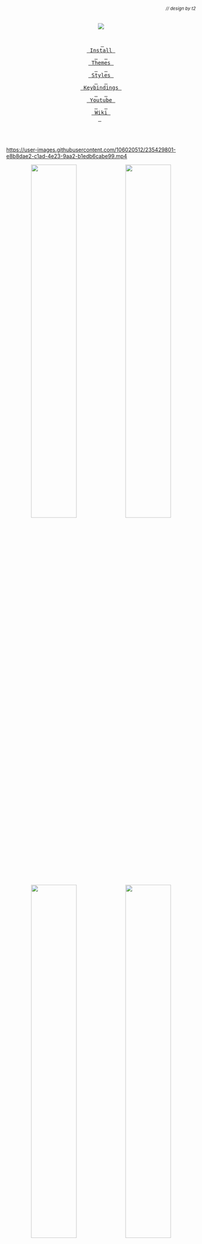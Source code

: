###### *<div align = right><sub>// design by t2</sub></div>*
<div align = center><img src="https://raw.githubusercontent.com/prasanthrangan/hyprdots/main/Source/assets/hyprdots_banner.png"><br><br>

&ensp;[<kbd> <br> Install <br> </kbd>](#Installation)&ensp;
&ensp;[<kbd> <br> Themes <br> </kbd>](#Themes)&ensp;
&ensp;[<kbd> <br> Styles <br> </kbd>](#Styles)&ensp;
&ensp;[<kbd> <br> Keybindings <br> </kbd>](#Keybindings)&ensp;
&ensp;[<kbd> <br> Youtube <br> </kbd>](#Youtube)&ensp;
&ensp;[<kbd> <br> Wiki <br> </kbd>](https://github.com/prasanthrangan/hyprdots/wiki)&ensp;
<br><br><br><br></div>


<https://user-images.githubusercontent.com/106020512/235429801-e8b8dae2-c1ad-4e23-9aa2-b1edb6cabe99.mp4>

<p align="center">
    <img align="center" width="49%" src="https://raw.githubusercontent.com/prasanthrangan/hyprdots/main/Source/assets/showcase_1.png" /> <img align="center" width="49%" src="https://raw.githubusercontent.com/prasanthrangan/hyprdots/main/Source/assets/showcase_2.png" />
    <img align="center" width="49%" src="https://raw.githubusercontent.com/prasanthrangan/hyprdots/main/Source/assets/showcase_3.png" /> <img align="center" width="49%" src="https://raw.githubusercontent.com/prasanthrangan/hyprdots/main/Source/assets/showcase_4.png" />
</p>

https://github.com/prasanthrangan/hyprdots/assets/106020512/c995699a-299c-4a8e-99d4-71aa3d68eb93


<div align = right> <br><br>

[<kbd> <br> 🡅 <br> </kbd>](#-design-by-t2)
</div>

## Installation

The installation script is made for Artix with dinit.
For Debian, please refer **Senshi111**'s version [here](https://github.com/Senshi111/debian-hyprland-hyprdots).
Checkout **Ksk**'s [video](https://www.youtube.com/watch?v=mb8h1-LB9K0) for full installation walkthrough.

> [!IMPORTANT]
> **Installation scripts is not well tested on laptop or desktop**.
> Install script will auto-detect nvidia card and install nvidia-dkms drivers for your kernel.
> So please ensure that your Nvidia card supports [dkms](https://wiki.archlinux.org/title/NVIDIA) drivers and hyprland.

> [!CAUTION]
> The script modifies your grub config to enable Nvidia drm and theme.
> This script is also designed to be done after a minimal artix dinit installation, using it on previously installed desktop should work but will change whatever you currently have (gtk/qt theming, shell, sddm, grub, etc) and is at your own risk.

After a minimal Artix with dinit and grub install, clone and execute -

```shell
pacman -Sy git
git clone --depth 1 https://github.com/prasanthrangan/hyprdots ~/Hyprdots
cd ~/Hyprdots/Scripts
./install.sh
```

> [!TIP]
> You can also create your own list (for ex. `custom_apps.lst`) with all your favorite apps and pass the file as a parameter to install it -
>```shell
>./install.sh custom_apps.lst
>```

Please reboot after the install script completes and takes you to sddm login screen (or black screen) for the first time.
For more details, please refer [installation wiki](https://github.com/prasanthrangan/hyprdots/wiki/Installation)

## Bugs
After first time you login to hyprland, some scripts won't work properly **(fix: just change wallpaper)**

### Updating
To update Hyprdots you will need to pull the latest changes from github and restore the configs by doing -

```shell
cd ~/Hyprdots/Scripts
git pull
./install.sh -r
```

> [!IMPORTANT]
> This backs up and overwrites all configs as setup by `restore_cfg.lst` in ~/Hyprdots/Scripts.
> So please note that any configurations you made may be overwritten if listed to be done so, but can be recovered in ~/.config/cfg_backups.


<div align = right> <br><br>

[<kbd> <br> 🡅 <br> </kbd>](#-design-by-t2)
</div>

## Themes

To create your own custom theme, please refer [theming wiki](https://github.com/prasanthrangan/hyprdots/wiki/Theming)

> [!TIP]
> You can install/browse/create/maintain/share additional themes (ex. [Synth-Wave](https://github.com/prasanthrangan/hyprdots-mod)) using themepatcher.
> For more details please refer [themepatcher wiki](https://github.com/prasanthrangan/hyprdots/wiki/Theming#theme-patcher).

<br><div align="center"><table><tr><td><img width="60" src="https://raw.githubusercontent.com/prasanthrangan/hyprdots/main/Source/assets/hyprdots_logo.png"></td><td>

[![Catppuccin-Mocha](https://placehold.co/130x30/b4befe/11111b?text=Catppuccin-Mocha&font=Oswald)](#-Catppuccin-Mocha)
[![Catppuccin-Latte](https://placehold.co/130x30/dd7878/eff1f5?text=Catppuccin-Latte&font=Oswald)](#-Catppuccin-Latte)
[![Decay-Green](https://placehold.co/130x30/90ceaa/151720?text=Decay-Green&font=Oswald)](#-Decay-Green)
[![Rosé-Pine](https://placehold.co/130x30/c4a7e7/191724?text=Rosé-Pine&font=Oswald)](#-Rosé-Pine)
[![Tokyo-Night](https://placehold.co/130x30/7aa2f7/24283b?text=Tokyo-Night&font=Oswald)](#-Tokyo-Night)<br>
[![Material-Sakura](https://placehold.co/130x30/f2e9e1/b4637a?text=Material-Sakura&font=Oswald)](#-Material-Sakura)
[![Graphite-Mono](https://placehold.co/130x30/a6a6a6/262626?text=Graphite-Mono&font=Oswald)](#-Graphite-Mono)
[![Cyberpunk-Edge](https://placehold.co/130x30/fada16/000000?text=Cyberpunk-Edge&font=Oswald)](#-Cyberpunk-Edge)
[![Frosted-Glass](https://placehold.co/130x30/7ed6ff/1e4c84?text=Frosted-Glass&font=Oswald)](#-Frosted-Glass-by-T-crypt)
[![Gruvbox-Retro](https://placehold.co/130x30/475437/B5CC97?text=Gruvbox-Retro&font=Oswald)](#-Gruvbox-Retro-by-T-crypt)
</td></tr></table></div><br><table><td><br>

> #### ***<div align = right>// Catppuccin-Mocha</div>***

![Catppuccin-Mocha#1](https://raw.githubusercontent.com/prasanthrangan/hyprdots/main/Source/assets/theme_mocha_1.png)
![Catppuccin-Mocha#2](https://raw.githubusercontent.com/prasanthrangan/hyprdots/main/Source/assets/theme_mocha_2.png)<br><br>

> #### ***<div align = right>// Catppuccin-Latte</div>***

![Catppuccin-Latte#1](https://raw.githubusercontent.com/prasanthrangan/hyprdots/main/Source/assets/theme_latte_1.png)
![Catppuccin-Latte#2](https://raw.githubusercontent.com/prasanthrangan/hyprdots/main/Source/assets/theme_latte_2.png)<br><br>

> #### ***<div align = right>// Decay-Green</div>***
![Decay-Green#1](https://raw.githubusercontent.com/prasanthrangan/hyprdots/main/Source/assets/theme_decay_1.png)
![Decay-Green#2](https://raw.githubusercontent.com/prasanthrangan/hyprdots/main/Source/assets/theme_decay_2.png)<br><br>

> #### ***<div align = right>// Rosé-Pine</div>***
![Rosé-Pine#1](https://raw.githubusercontent.com/prasanthrangan/hyprdots/main/Source/assets/theme_rosine_1.png)
![Rosé-Pine#2](https://raw.githubusercontent.com/prasanthrangan/hyprdots/main/Source/assets/theme_rosine_2.png)<br><br>

> #### ***<div align = right>// Tokyo-Night</div>***
![Tokyo-Night#1](https://raw.githubusercontent.com/prasanthrangan/hyprdots/main/Source/assets/theme_tokyo_1.png)
![Tokyo-Night#2](https://raw.githubusercontent.com/prasanthrangan/hyprdots/main/Source/assets/theme_tokyo_2.png)<br><br>

> #### ***<div align = right>// Material-Sakura</div>***
![Material-Sakura#1](https://raw.githubusercontent.com/prasanthrangan/hyprdots/main/Source/assets/theme_maura_1.png)
![Material-Sakura#2](https://raw.githubusercontent.com/prasanthrangan/hyprdots/main/Source/assets/theme_maura_2.png)<br><br>

> #### ***<div align = right>// Graphite-Mono</div>***
![Graphite-Mono#1](https://raw.githubusercontent.com/prasanthrangan/hyprdots/main/Source/assets/theme_graph_1.png)
![Graphite-Mono#2](https://raw.githubusercontent.com/prasanthrangan/hyprdots/main/Source/assets/theme_graph_2.png)<br><br>

> #### ***<div align = right>// Cyberpunk-Edge</div>***
![Cyberpunk-Edge#1](https://raw.githubusercontent.com/prasanthrangan/hyprdots/main/Source/assets/theme_cedge_1.png)
![Cyberpunk-Edge#2](https://raw.githubusercontent.com/prasanthrangan/hyprdots/main/Source/assets/theme_cedge_2.png)<br><br>

> #### ***<div align = right>// Frosted-Glass by T-crypt</div>***
![Frosted-Glass#1](https://raw.githubusercontent.com/prasanthrangan/hyprdots/main/Source/assets/theme_frosted_1.png)
![Frosted-Glass#2](https://raw.githubusercontent.com/prasanthrangan/hyprdots/main/Source/assets/theme_frosted_2.png)<br><br>

> #### ***<div align = right>// Gruvbox-Retro by T-crypt</div>***
![Gruvbox-Retro#1](https://raw.githubusercontent.com/prasanthrangan/hyprdots/main/Source/assets/theme_gruvbox_1.png)
![Gruvbox-Retro#2](https://raw.githubusercontent.com/prasanthrangan/hyprdots/main/Source/assets/theme_gruvbox_2.png)

</td></table>


<div align = right> <br><br>

[<kbd> <br> 🡅 <br> </kbd>](#-design-by-t2)
</div>

## Styles

| Theme Select |
| :-: |
| ![Theme Select 1](https://raw.githubusercontent.com/prasanthrangan/hyprdots/main/Source/assets/theme_select_1.png) |
| ![Theme Select 2](https://raw.githubusercontent.com/prasanthrangan/hyprdots/main/Source/assets/theme_select_2.png) |

| Wallpaper Select |
| :-: |
| ![Wallpaper Select](https://raw.githubusercontent.com/prasanthrangan/hyprdots/main/Source/assets/walls_select.png) |

| Launcher Style Select |
| :-: |
| ![Launcher Style Select](https://raw.githubusercontent.com/prasanthrangan/hyprdots/main/Source/assets/rofi_style_sel.png) |

| Launcher Styles |
| :-: |
| ![rofi style#1](https://raw.githubusercontent.com/prasanthrangan/hyprdots/main/Source/assets/rofi_style_1.png) |
| ![rofi style#2](https://raw.githubusercontent.com/prasanthrangan/hyprdots/main/Source/assets/rofi_style_2.png) |
| ![rofi style#3](https://raw.githubusercontent.com/prasanthrangan/hyprdots/main/Source/assets/rofi_style_3.png) |
| ![rofi style#4](https://raw.githubusercontent.com/prasanthrangan/hyprdots/main/Source/assets/rofi_style_4.png) |
| ![rofi style#5](https://raw.githubusercontent.com/prasanthrangan/hyprdots/main/Source/assets/rofi_style_5.png) |
| ![rofi style#6](https://raw.githubusercontent.com/prasanthrangan/hyprdots/main/Source/assets/rofi_style_6.png) |
| ![rofi style#7](https://raw.githubusercontent.com/prasanthrangan/hyprdots/main/Source/assets/rofi_style_7.png) |
| ![rofi style#8](https://raw.githubusercontent.com/prasanthrangan/hyprdots/main/Source/assets/rofi_style_8.png) |
| ![rofi style#9](https://raw.githubusercontent.com/prasanthrangan/hyprdots/main/Source/assets/rofi_style_9.png) |
| ![rofi style#10](https://raw.githubusercontent.com/prasanthrangan/hyprdots/main/Source/assets/rofi_style_10.png) |
| ![rofi style#11](https://raw.githubusercontent.com/prasanthrangan/hyprdots/main/Source/assets/rofi_style_11.png) |
| ![rofi style#12](https://raw.githubusercontent.com/prasanthrangan/hyprdots/main/Source/assets/rofi_style_12.png) |

| Wlogout Menu |
| :-: |
| ![Wlogout Menu#1](https://raw.githubusercontent.com/prasanthrangan/hyprdots/main/Source/assets/wlog_style_1.png) |
| ![Wlogout Menu#2](https://raw.githubusercontent.com/prasanthrangan/hyprdots/main/Source/assets/wlog_style_2.png) |

| Game Launchers |
| :-: |
| ![Game Launchers#1](https://raw.githubusercontent.com/prasanthrangan/hyprdots/main/Source/assets/game_launch_1.png) |
| ![Game Launchers#2](https://raw.githubusercontent.com/prasanthrangan/hyprdots/main/Source/assets/game_launch_2.png) |
| ![Game Launchers#3](https://raw.githubusercontent.com/prasanthrangan/hyprdots/main/Source/assets/game_launch_3.png) |
| ![Game Launchers#4](https://raw.githubusercontent.com/prasanthrangan/hyprdots/main/Source/assets/game_launch_4.png) |
| ![Game Launchers#5](https://raw.githubusercontent.com/prasanthrangan/hyprdots/main/Source/assets/game_launch_5.png) |


<div align = right> <br><br>

[<kbd> <br> 🡅 <br> </kbd>](#-design-by-t2)
</div>

## Keybindings

| Keys | Action |
| :--  | :-- |
| <kbd>Super</kbd> + <kbd>Q</kbd> | quit active/focused window
| <kbd>Alt</kbd> + <kbd>F4</kbd> | quit active/focused window
| <kbd>Super</kbd> + <kbd>Del</kbd> | quit hyprland session
| <kbd>Super</kbd> + <kbd>W</kbd> | toggle window on focus to float
| <kbd>Alt</kbd> + <kbd>Enter</kbd> | toggle window on focus to fullscreen
| <kbd>Super</kbd> + <kbd>Shift</kbd> + <kbd>F</kbd> | toggle float-n-pin on focused window
| <kbd>Super</kbd> + <kbd>J</kbd> | toggle layout
| <kbd>Super</kbd> + <kbd>G</kbd> | toggle window group
| <kbd>Super</kbd> + <kbd>T</kbd> | launch kitty terminal
| <kbd>Super</kbd> + <kbd>E</kbd> | launch dolphin file explorer
| <kbd>Super</kbd> + <kbd>C</kbd> | launch vscode
| <kbd>Super</kbd> + <kbd>F</kbd> | launch firefox
| <kbd>Super</kbd> + <kbd>A</kbd> | launch desktop applications (rofi)
| <kbd>Super</kbd> + <kbd>Tab</kbd> | switch open applications (rofi)
| <kbd>Super</kbd> + <kbd>R</kbd> | browse system files (rofi)
| <kbd>F10</kbd> | mute audio output (toggle)
| <kbd>F11</kbd> | decrease volume (hold)
| <kbd>F12</kbd> | increase volume (hold)
| <kbd>Super</kbd> + <kbd>V</kbd> | clipboard history paste
| <kbd>Super</kbd> + <kbd>L</kbd> | lock screen
| <kbd>Super</kbd> + <kbd>Backspace</kbd> | logout menu
| <kbd>Super</kbd> + <kbd>K</kbd> | switch keyboard layout
| <kbd>Super</kbd> + <kbd>P</kbd> | drag to select area or click on a window to print
| <kbd>Super</kbd> + <kbd>Alt</kbd> + <kbd>P</kbd> | print current screen
| <kbd>Super</kbd> + <kbd>Ctrl</kbd> + <kbd>P</kbd> | print current screen (frozen)
| <kbd>Super</kbd> + <kbd>RightClick</kbd> | resize the window
| <kbd>Super</kbd> + <kbd>LeftClick</kbd> | change the window position
| <kbd>Super</kbd> + <kbd>MouseScroll</kbd> | cycle through workspaces
| <kbd>Super</kbd> + <kbd>Shift</kbd> + <kbd>←</kbd><kbd>→</kbd><kbd>↑</kbd><kbd>↓</kbd>| resize windows (hold)
| <kbd>Super</kbd> + <kbd>Shift</kbd> + <kbd>Ctrl</kbd> + <kbd>←</kbd><kbd>→</kbd><kbd>↑</kbd><kbd>↓</kbd>| move active window within the current workspace
| <kbd>Super</kbd> + <kbd>[0-9]</kbd> | switch to workspace [0-9]
| <kbd>Super</kbd> + <kbd>Shift</kbd> + <kbd>[0-9]</kbd> | move active window to workspace [0-9]
| <kbd>Super</kbd> + <kbd>Alt</kbd> + <kbd>[0-9]</kbd> | move active window to workspace [0-9] (silently)
| <kbd>Super</kbd> + <kbd>Alt</kbd> + <kbd>S</kbd> | move window to special workspace
| <kbd>Super</kbd> + <kbd>S</kbd> | toggle to special workspace
| <kbd>Super</kbd> + <kbd>Alt</kbd> + <kbd>G</kbd> | disable hypr effects for gamemode
| <kbd>Super</kbd> + <kbd>Alt</kbd> + <kbd>→</kbd> | next wallpaper
| <kbd>Super</kbd> + <kbd>Alt</kbd> + <kbd>←</kbd> | previous wallpaper
| <kbd>Super</kbd> + <kbd>Alt</kbd> + <kbd>↑</kbd> | next waybar mode
| <kbd>Super</kbd> + <kbd>Alt</kbd> + <kbd>↓</kbd> | previous waybar mode
| <kbd>Super</kbd> + <kbd>Shift</kbd> + <kbd>D</kbd> | toggle (theme <//> wall) based colors
| <kbd>Super</kbd> + <kbd>Shift</kbd> + <kbd>T</kbd> | theme select menu
| <kbd>Super</kbd> + <kbd>Shift</kbd> + <kbd>W</kbd> | wallpaper select menu
| <kbd>Super</kbd> + <kbd>Shift</kbd> + <kbd>A</kbd> | rofi style select menu


<div align = right> <br><br>

[<kbd> <br> 🡅 <br> </kbd>](#-design-by-t2)
</div>

## Youtube

<table><tr><td><code>p</code><br><code>l</code><br><code>a</code><br><code>y</code><br><code>l</code><br><code>i</code><br><code>s</code><br><code>t</code></td><td>

[![YouTube playlist thumbnail](https://raw.githubusercontent.com/prasanthrangan/hyprdots/main/Source/assets/yt_playlist.png)](https://www.youtube.com/watch?v=_nyStxAI75s&list=PLt8rU_ebLsc5yEHUVsAQTqokIBMtx3RFY)

</td></tr></table>

